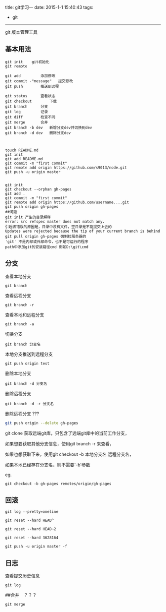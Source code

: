 title: git学习一
date: 2015-1-1 15:40:43
tags:
- git
---

git 版本管理工具
<!--more-->

## 基本用法
	git init 	git初始化
	git remote	
	
	git add			添加修改
	git commit -"message"	提交修改
	git push		推送到远程
	
	git status		查看状态
	git checkout		下载
	git branch		分支
	git log			记录
	git diff		检查不同
	git merge		合并
	git branch -b dev	新增分支dev并切换到dev
	git branch -d dev	删除分支dev
	
	
	
	touch README.md
	git init
	git add README.md
	git commit -m "first commit"
	git remote add origin https://github.com/s9013/node.git
	git push -u origin master
	
	
	git init
	git checkout --orphan gh-pages
	git add .
	git commit -m "first commit"
	git remote add origin https://github.com/username....git
	git push origin gh-pages
	##问题
	git init 产生的目录解释
	error: src refspec master does not match any.
	引起该错误的原因是，目录中没有文件，空目录是不能提交上去的
	Updates were rejected because the tip of your current branch is behind
	git pull origin gh-pages 强制拉服务器的
	'git' 不是内部或外部命令，也不是可运行的程序
	path中添加git的安装路径cmd 例如D:\git\cmd




## 分支

查看本地分支
~~~
git branch
~~~

查看远程分支
~~~
git branch -r
~~~

查看本地和远程分支
~~~
git branch -a
~~~

切换分支
~~~
git branch 分支名
~~~

本地分支推送到远程分支
~~~
git push origin test  
~~~

删除本地分支
~~~
git branch -d 分支名
~~~

删除远程分支
~~~
git branch -d -r 分支名
~~~

删除远程分支 ??? 
~~~bash
git push origin --delete gh-pages
~~~


git clone 获取远端git库，只包含了远端git库中的当前工作分支，

如果想要获取其他分支信息，使用git branch -r 来查看，

如果也想获取下来，使用git checkout -b 本地分支名 远程分支名，

如果本地已经存在分支名，则不需要'-b'参数

eg.
~~~
git checkout -b gh-pages remotes/origin/gh-pages
~~~


## 回滚

~~~
git log --pretty=oneline

git reset --hard HEAD^

git reset --hard HEAD~2

git reset --hard 3628164

git push -u origin master -f
~~~

## 日志
查看提交历史信息
~~~
git log
~~~

##合并　？？？
~~~
git merge
~~~
